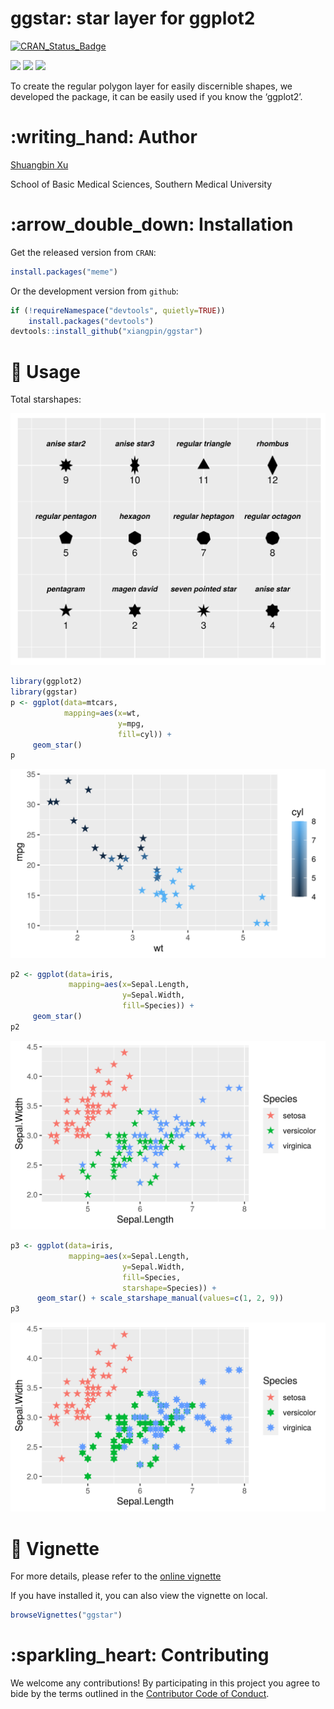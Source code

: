 <!-- README.md is generated from README.Rmd. Please edit that file -->

# ggstar: star layer for ggplot2

[![CRAN\_Status\_Badge](https://www.r-pkg.org/badges/version/ggstar?color=green)](https://cran.r-project.org/package=ggstar)
<!-- r badge_devel("xiangpin/ggstar", "green") -->
[![](https://cranlogs.r-pkg.org/badges/grand-total/ggstar?color=green)](https://cran.r-project.org/package=ggstar)
[![](https://cranlogs.r-pkg.org/badges/ggstar?color=green)](https://cranlogs.r-pkg.org/downloads/total/last-month/ggstar)
[![](https://cranlogs.r-pkg.org/badges/last-week/ggstar?color=green)](https://cranlogs.r-pkg.org/downloads/total/last-week/ggstar)

To create the regular polygon layer for easily discernible shapes, we
developed the package, it can be easily used if you know the ‘ggplot2’.

# :writing\_hand: Author

[Shuangbin Xu](https://github.com/xiangpin)

School of Basic Medical Sciences, Southern Medical University

# :arrow\_double\_down: Installation

Get the released version from `CRAN`:

``` r
install.packages("meme")
```

Or the development version from `github`:

``` r
if (!requireNamespace("devtools", quietly=TRUE))
    install.packages("devtools")
devtools::install_github("xiangpin/ggstar")
```

# :beginner: Usage

Total starshapes:

![](./inst/extdata/starshapes.png)

``` r
library(ggplot2)
library(ggstar)
p <- ggplot(data=mtcars, 
            mapping=aes(x=wt, 
                        y=mpg, 
                        fill=cyl)) + 
     geom_star()
p
```

![](./inst/extdata/figure1.png)

``` r
p2 <- ggplot(data=iris, 
             mapping=aes(x=Sepal.Length, 
                         y=Sepal.Width, 
                         fill=Species)) +
     geom_star()
p2
```

![](./inst/extdata/figure2.png)

``` r
p3 <- ggplot(data=iris,
             mapping=aes(x=Sepal.Length,
                         y=Sepal.Width,
                         fill=Species,
                         starshape=Species)) +
      geom_star() + scale_starshape_manual(values=c(1, 2, 9))
p3
```

![](./inst/extdata/figure3.png)

# :book: Vignette

For more details, please refer to the [online
vignette](https://cran.r-project.org/web/packages/ggstar/vignettes/ggstar.html)

If you have installed it, you can also view the vignette on local.

``` r
browseVignettes("ggstar")
```

# :sparkling\_heart: Contributing

We welcome any contributions\! By participating in this project you
agree to bide by the terms outlined in the [Contributor Code of
Conduct](CONDUCT.md).
